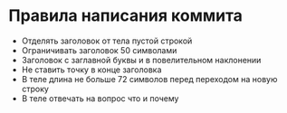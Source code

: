 # Правила написания коммита
* Отделять заголовок от тела пустой строкой
* Ограничивать заголовок 50 символами
* Заголовок с заглавной буквы и в повелительном наклонении
* Не ставить точку в конце заголовка
* В теле длина не больше 72 символов перед переходом на новую строку
* В теле отвечать на вопрос что и почему
